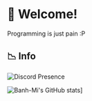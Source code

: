 # 👋 Welcome!
Programming is just pain :P

  
## 📉 Info

   ![Discord Presence](https://lanyard-profile-readme.vercel.app/api/374224735292358657)

![Banh-Mi's GitHub stats](https://github-readme-stats.vercel.app/api?username=superhyper12)]

